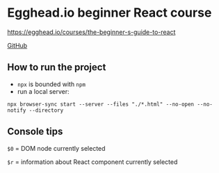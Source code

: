 # Egghead.io beginner React course

https://egghead.io/courses/the-beginner-s-guide-to-react

[GitHub](https://github.com/kentcdodds/beginners-guide-to-react/tree/egghead)

## How to run the project

- `npx` is bounded with `npm`
- run a local server:

```shell
npx browser-sync start --server --files "./*.html" --no-open --no-notify --directory
```

## Console tips

`$0` = DOM node currently selected

`$r` = information about React component currently selected
